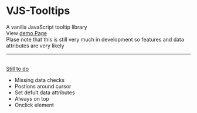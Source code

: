 # VJS-Tooltips

A vanilla JavaScript tooltip library
<br />View <a href="https://mrluxan.github.io/VJS-Tooltips/">demo Page</a>
<br />Plase note that this is still very much in development so features and data attributes are very likely 
<br />
<hr>
<br /> <u> Still to do </u>
<ul>
	<li>Missing data checks</li>
	<li>Postions around cursor</li>
	<li>Set defult data attributes</li>
	<li>Always on top</li>
	<li>Onclick element</li>
</ul>
